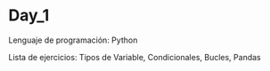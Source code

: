 # Day_1

Lenguaje de programación: Python

Lista de ejercicios: Tipos de Variable, Condicionales, Bucles, Pandas


